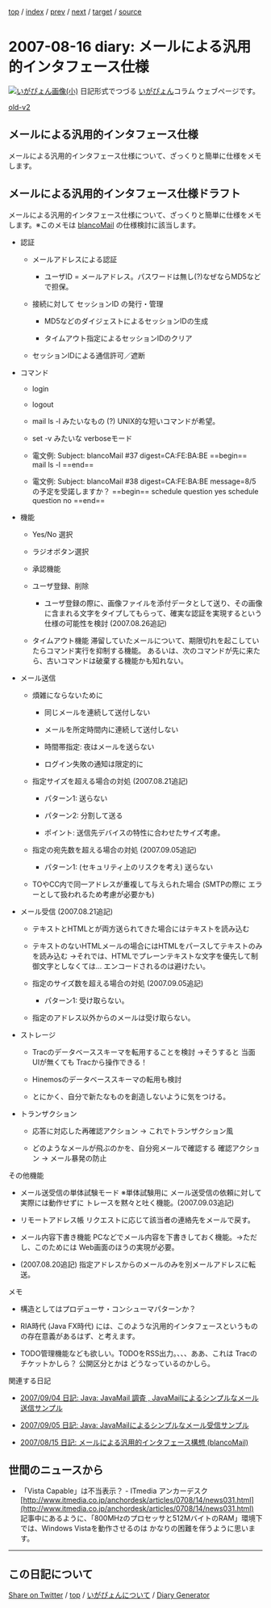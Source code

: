 [top](https://igapyon.github.io/diary/) 
 / [index](https://igapyon.github.io/diary/2007/index.html) 
 / [prev](https://igapyon.github.io/diary/2007/ig070815.html) 
 / [next](https://igapyon.github.io/diary/2007/ig070819.html) 
 / [target](https://igapyon.github.io/diary/2007/ig070816.html) 
 / [source](https://github.com/igapyon/diary/blob/gh-pages/2007/ig070816.html.src.md) 

2007-08-16 diary: メールによる汎用的インタフェース仕様
=====================================================================================================
[![いがぴょん画像(小)](https://igapyon.github.io/diary/images/iga200306s.jpg "いがぴょん")](https://igapyon.github.io/diary/memo/memoigapyon.html) 日記形式でつづる [いがぴょん](https://igapyon.github.io/diary/memo/memoigapyon.html)コラム ウェブページです。

[old-v2](ig070816-orig.html)

## メールによる汎用的インタフェース仕様

メールによる汎用的インタフェース仕様について、ざっくりと簡単に仕様をメモします。


## メールによる汎用的インタフェース仕様ドラフト

メールによる汎用的インタフェース仕様について、ざっくりと簡単に仕様をメモします。※このメモは [blancoMail](http://www.igapyon.jp/blanco/blancomail.html) の仕様検討に該当します。

* 認証
  
  * メールアドレスによる認証
    
    * ユーザID = メールアドレス。パスワードは無し(?)なぜならMD5などで担保。
    

    
  * 接続に対して セッションID の発行・管理
    
    * MD5などのダイジェストによるセッションIDの生成
      
    * タイムアウト指定によるセッションIDのクリア
    

    
  * セッションIDによる通信許可／遮断
  

  
* コマンド
  
  * login
    
  * logout
    
  * mail ls -l みたいなもの (?) UNIX的な短いコマンドが希望。
    
  * set -v みたいな verboseモード
    
  * 電文例:
    Subject: blancoMail #37
          digest=CA:FE:BA:BE
          ==begin==
          mail ls -l
          ==end==

    
  * 電文例:
    Subject: blancoMail #38
          digest=CA:FE:BA:BE
          message=8/5の予定を受諾しますか？
          ==begin==
          schedule question yes
          schedule question no
          ==end==

  

  
* 機能
  
  * Yes/No 選択
    
  * ラジオボタン選択
    
  * 承認機能
    
  * ユーザ登録、削除
    
    * ユーザ登録の際に、画像ファイルを添付データとして送り、その画像に含まれる文字をタイプしてもらって、確実な認証を実現するという仕様の可能性を検討
      (2007.08.26追記)
    

    
  * タイムアウト機能
    滞留していたメールについて、期限切れを起こしていたらコマンド実行を抑制する機能。
    あるいは、次のコマンドが先に来たら、古いコマンドは破棄する機能かも知れない。
  

  
* メール送信
  
  * 煩雑にならないために
    
    * 同じメールを連続して送付しない
      
    * メールを所定時間内に連続して送付しない
      
    * 時間帯指定: 夜はメールを送らない
      
    * ログイン失敗の通知は限定的に
    

    
  * 指定サイズを超える場合の対処 (2007.08.21追記)
    
    * パターン1: 送らない
      
    * パターン2: 分割して送る
      
    * ポイント: 送信先デバイスの特性に合わせたサイズ考慮。
    

    
  * 指定の宛先数を超える場合の対処 (2007.09.05追記)
    
    * パターン1: (セキュリティ上のリスクを考え) 送らない
    

    
  * TOやCC内で同一アドレスが重複して与えられた場合 (SMTPの際に エラーとして扱われるため考慮が必要かも)
  

  
* メール受信 (2007.08.21追記)
  
  * テキストとHTMLとが両方送られてきた場合にはテキストを読み込む
    
  * テキストのないHTMLメールの場合にはHTMLをパースしてテキストのみを読み込む
    →それでは、HTMLでプレーンテキストな文字を優先して制御文字としなくては… エンコードされるのは避けたい。
    
  * 指定のサイズ数を超える場合の対処 (2007.09.05追記)
    
    * パターン1: 受け取らない。
    

    
  * 指定のアドレス以外からのメールは受け取らない。
  

  
* ストレージ
  
  * Tracのデータベーススキーマを転用することを検討
    →そうすると 当面 UIが無くても Tracから操作できる！
    
  * Hinemosのデータベーススキーマの転用も検討
    
  * とにかく、自分で新たなものを創造しないように気をつける。
  

  
* トランザクション
  
  * 応答に対応した再確認アクション → これでトランザクション風
    
  * どのようなメールが飛ぶのかを、自分宛メールで確認する 確認アクション → メール暴発の防止
  

その他機能

* メール送受信の単体試験モード
  ※単体試験用に メール送受信の依頼に対して 実際には動作せずに トレースを黙々と吐く機能。(2007.09.03追記)
  
* リモートアドレス帳
  リクエストに応じて該当者の連絡先をメールで戻す。
  
* メール内容下書き機能
  PCなどでメール内容を下書きしておく機能。→ただし、このためには Web画面のほうの実現が必要。
  
* (2007.08.20追記) 指定アドレスからのメールのみを別メールアドレスに転送。

メモ

* 構造としてはプロデューサ・コンシューマパターンか？
  
* RIA時代 (Java FX時代) には、このような汎用的インタフェースというものの存在意義があるはず、と考えます。
  
* TODO管理機能なども欲しい。TODOをRSS出力。、、、ああ、これは Tracのチケットかしら？ 公開区分とかは どうなっているのかしら。

関連する日記

* [2007/09/04 日記: Java: JavaMail 調査 , JavaMailによるシンプルなメール送信サンプル](ig070904.html)
  
* [2007/09/05 日記: Java: JavaMailによるシンプルなメール受信サンプル](ig070905.html)
  
* [2007/08/15 日記: メールによる汎用的インタフェース構想 (blancoMail)](ig070815.html)

## 世間のニュースから

* 「Vista Capable」は不当表示？ - ITmedia アンカーデスク
  [http://www.itmedia.co.jp/anchordesk/articles/0708/14/news031.html](http://www.itmedia.co.jp/anchordesk/articles/0708/14/news031.html)
  記事中にあるように、「800MHzのプロセッサと512MバイトのRAM」環境下では、Windows Vistaを動作させるのは かなりの困難を伴うように思います。

----------------------------------------------------------------------------------------------------

## この日記について

[Share on Twitter](https://twitter.com/intent/tweet?hashtags=igapyon%2Cdiary%2C%E3%81%84%E3%81%8C%E3%81%B4%E3%82%87%E3%82%93&text=%E3%83%A1%E3%83%BC%E3%83%AB%E3%81%AB%E3%82%88%E3%82%8B%E6%B1%8E%E7%94%A8%E7%9A%84%E3%82%A4%E3%83%B3%E3%82%BF%E3%83%95%E3%82%A7%E3%83%BC%E3%82%B9%E4%BB%95%E6%A7%98&url=https%3A%2F%2Figapyon.github.io%2Fdiary%2F2007%2Fig070816.html) / [top](../index.html) / [いがぴょんについて](https://igapyon.github.io/diary/memo/memoigapyon.html) / [Diary Generator](https://github.com/igapyon/igapyonv3)
